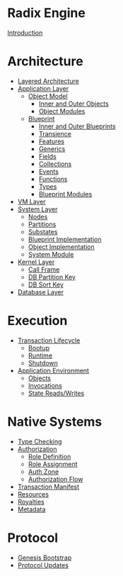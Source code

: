 # Radix Engine

[Introduction](README.md)

# Architecture

- [Layered Architecture](architecture/layers.md)
- [Application Layer](architecture/application/README.md)
  - [Object Model](architecture/application/object/README.md)
    - [Inner and Outer Objects](architecture/application/object/inner_outer_objects.md)
    - [Object Modules](architecture/application/object/object_modules.md)
  - [Blueprint](architecture/application/blueprint/README.md)
    - [Inner and Outer Blueprints](architecture/application/blueprint/inner_outer.md)
    - [Transience](architecture/application/blueprint/transience.md)
    - [Features](architecture/application/blueprint/features.md)
    - [Generics](architecture/application/blueprint/generics.md)
    - [Fields](architecture/application/blueprint/fields.md)
    - [Collections](architecture/application/blueprint/collections.md)
    - [Events](architecture/application/blueprint/events.md)
    - [Functions](architecture/application/blueprint/functions.md)
    - [Types](architecture/application/blueprint/types.md)
    - [Blueprint Modules](architecture/application/blueprint/blueprint_modules.md)
- [VM Layer](architecture/vm/README.md)
- [System Layer](architecture/system/README.md)
  - [Nodes]()
  - [Partitions]()
  - [Substates]()
  - [Blueprint Implementation]()
  - [Object Implementation]()
  - [System Module]()
- [Kernel Layer](architecture/kernel/README.md)
  - [Call Frame]()
  - [DB Partition Key]()
  - [DB Sort Key]()
- [Database Layer](architecture/database/README.md)

# Execution

- [Transaction Lifecycle](execution/transaction_lifecycle/README.md)
  - [Bootup](execution/transaction_lifecycle/bootup.md)
  - [Runtime](execution/transaction_lifecycle/runtime.md)
  - [Shutdown](execution/transaction_lifecycle/shutdown.md)
- [Application Environment](execution/environment/README.md)
  - [Objects](execution/environment/object_lifecycle.md)
  - [Invocations](execution/environment/invocations.md)
  - [State Reads/Writes](execution/environment/state_reads_writes.md)

# Native Systems

- [Type Checking]()
- [Authorization](native/access_control/README)
  - [Role Definition](native/access_control/role_definition.md)
  - [Role Assignment](native/access_control/role_assignment.md)
  - [Auth Zone](native/access_control/authzone.md)
  - [Authorization Flow](native/access_control/authorization.md)
- [Transaction Manifest]()
- [Resources]()
- [Royalties]()
- [Metadata]()

# Protocol
- [Genesis Bootstrap]()
- [Protocol Updates]()
 